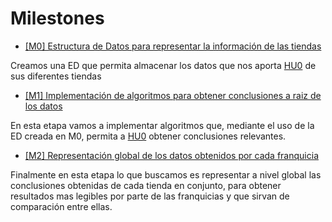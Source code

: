 # Milestones

* [[M0] Estructura de Datos para representar la información de las tiendas](https://github.com/alvarogaro/AGR-MVS/milestone/1)

Creamos una ED que permita almacenar los datos que nos aporta [HU0](./Historias-Usuario.md) de sus diferentes tiendas


* [[M1] Implementación de algoritmos  para obtener conclusiones a raiz de los datos](https://github.com/alvarogaro/AGR-MVS/milestone/2) 

En esta etapa vamos a implementar algoritmos que, mediante el uso de la ED creada en M0, permita a [HU0](./Historias-Usuario.md) obtener conclusiones relevantes.

* [[M2] Representación global de los datos obtenidos por cada franquicia](https://github.com/alvarogaro/AGR-MVS/milestone/3)

Finalmente en esta etapa lo que buscamos es representar a nivel global las conclusiones obtenidas de cada tienda en conjunto, para obtener resultados mas legibles por parte de las franquicias y que sirvan de comparación entre ellas.